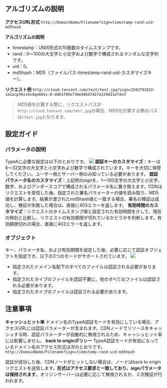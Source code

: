 ## アルゴリズムの説明
**アクセスURL形式**
`http://DomainName/Filename?sign=timestamp-rand-uid-md5hash`

**アルゴリズムの説明**
- timestamp：UNIX形式の10進数のタイムスタンプです。
- rand：0〜100の大文字と小文字および数字で構成されるランダムな文字列です。
- uid：0。
- md5hash：MD5（ファイルパス-timestamp-rand-uid-カスタマイズキー）。

**リクエスト例**
`http://cloud.tencent.com/test/test.jpg?sign=1582791032-im1acp76sx9sdqe601v-0-dd63f95e739ed4b47427a129d21ef4e3`

>MD5値を計算する際に、リクエストパスが`http://cloud.tencent.com/test.jpg`の場合、MD5を計算する際のパスは`/test.jpg`となります。

## 設定ガイド
### パラメータの説明
TypeAに必要な設定は以下のとおりです。
![](https://main.qcloudimg.com/raw/7146ed740601d34e2676d231c4a101a4.png)
**認証キーのカスタマイズ**：キーは6～32文字の大文字と小文字および数字で構成されています。キーを大切に保管してください。ユーザー側とサーバー側のみ知っている必要があります。
**認証パラメータ名のカスタマイズ**：上記例のsignを、1〜100文字の大文字と小文字、数字、およびアンダースコアで構成されるパラメータ名に置き換えます。CDNはリクエストを受信した後、指定された署名パラメーターの値を読み取り、MD5値を計算します。結果が渡されたmd5hash値と一致する場合、署名の検証は成功し、検証が失敗した場合は、直接に403エラーを返します。
**有効時間のカスタマイズ**：リクエストのタイムスタンプ値と設定された有効時間を介して、現在の時刻と比較し、リクエストの有効期限が切れているかどうかを判断します。有効期限切れの場合、直接に403エラーを返します。 

### オブジェクト
キー、パラメータ名、および有効期間を設定した後、必要に応じて認証オブジェクトを指定でき、以下の3つのモードがサポートされています。
![](https://main.qcloudimg.com/raw/1952a0ac13633a87d4b676e52bf2eb10.png)
+ 指定されたドメイン名配下のすべてのファイルは認証される必要があります。
+ 指定されたタイプのファイルを認証不要に、他のすべてのファイルは認証される必要があります。
+ 指定されたタイプのファイルは認証される必要があります。

## 注意事項
**キャッシュヒット率**
ドメイン名のTypeA認証モードを有効にしている場合、アクセスURLには認証パラメーターが含まれます。CDNノードでリソースをキャッシュする時、認証パラメーターが自動的に無視されるため、キャッシュヒット率には影響しません。
**back to originポリシー**
TypeA認証モードが有効になっているドメイン名のアクセス形式は次のとおりです。
`http://DomainName/Filename?sign=timestamp-rand-uid-md5hash`

認証が成功した後、CDNノードがヒットしない場合は、ノードはback to originリクエストを送信します。**形式はアクセス要求と一致しており、signパラメータは保持されます**。オリジンサーバーは必要に応じて無視されるか、２次検証が行われます。
